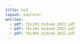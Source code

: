 ```yaml
---
title: mid
layout: explorer
entries:
  - pdf: tbc203_midsem_2022.pdf
  - pdf: tbc204_midsem_2023.pdf
  - pdf: tbc404_midsem_2022.pdf
---
```

